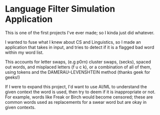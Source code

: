 
# Language Filter Simulation Application

This is one of the first projects I've ever made; so I kinda just did whatever.

I wanted to fuse what I knew about CS and Linguistics, so I made an application that takes in input, and tries to detect if it is a flagged bad word within my word list.

This accounts for letter swaps, (e.g p0rn) cluster swaps, (secks), spaced out words, and misplaced letters (f u c k), or a combination of all of them, using tokens and the DAMERAU–LEVENSHTEIN method (thanks geek for geeks!)

If I were to expand this project, I'd want to use AI/ML to understand the given context the word is used, then try to deem if it is inappropriate or not. For example, words like Freak or Birch would become censored; these are common words used as replacements for a swear word but are okay in given contexts.
